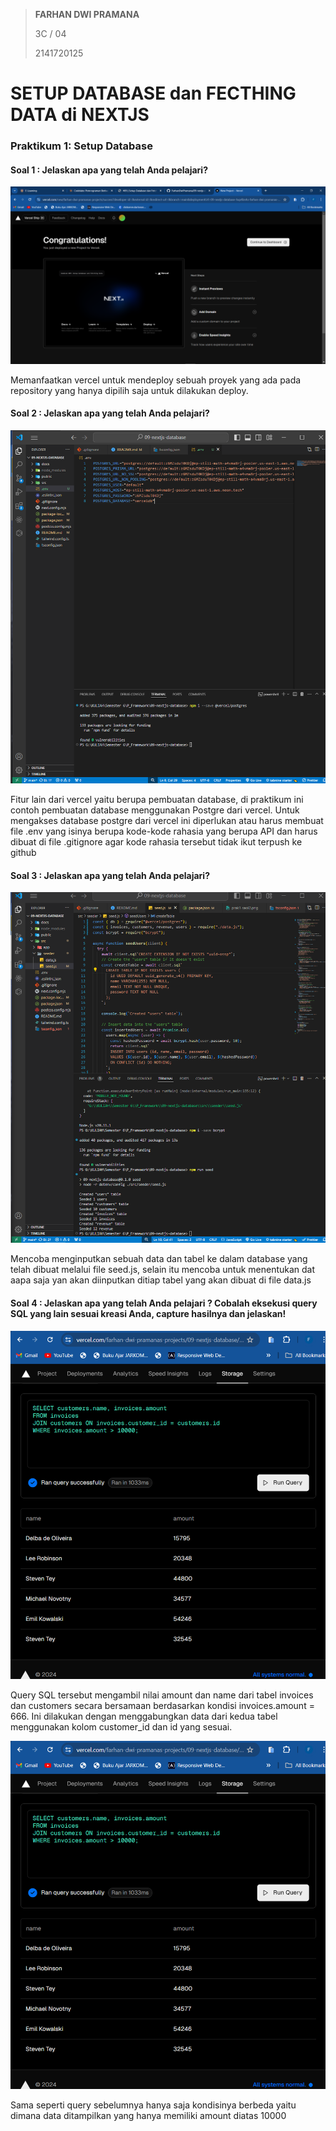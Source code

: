 > **FARHAN DWI PRAMANA**
>
> 3C / 04
>
> 2141720125

# SETUP DATABASE dan FECTHING DATA di NEXTJS

### Praktikum 1: Setup Database

#### Soal 1 : Jelaskan apa yang telah Anda pelajari?

![alt text](docs/prak1-soal1.png)

Memanfaatkan vercel untuk mendeploy sebuah proyek yang ada pada repository yang hanya dipilih saja untuk dilakukan deploy.

#### Soal 2 : Jelaskan apa yang telah Anda pelajari?

![alt text](docs/prak1-soal2.png)

Fitur lain dari vercel yaitu berupa pembuatan database, di praktikum ini contoh pembuatan database menggunakan Postgre dari vercel. Untuk mengakses database postgre dari vercel ini diperlukan atau harus membuat file .env yang isinya berupa kode-kode rahasia yang berupa API dan harus dibuat di file .gitignore agar kode rahasia tersebut tidak ikut terpush ke github

#### Soal 3 : Jelaskan apa yang telah Anda pelajari?

![alt text](docs/prak1-soal3.png)

Mencoba menginputkan sebuah data dan tabel ke dalam database yang telah dibuat melalui file seed.js, selain itu mencoba untuk menentukan dat aapa saja yan akan diinputkan ditiap tabel yang akan dibuat di file data.js

#### Soal 4 : Jelaskan apa yang telah Anda pelajari ? Cobalah eksekusi query SQL yang lain sesuai kreasi Anda, capture hasilnya dan jelaskan!

![alt text](docs/prak1-soal4.png)

Query SQL tersebut mengambil nilai amount dan name dari tabel invoices dan customers secara bersamaan berdasarkan kondisi invoices.amount = 666. Ini dilakukan dengan menggabungkan data dari kedua tabel menggunakan kolom customer_id dan id yang sesuai.

![alt text](docs/prak1-soal4.png)

Sama seperti query sebelumnya hanya saja kondisinya berbeda yaitu dimana data ditampilkan yang hanya memiliki amount diatas 10000
